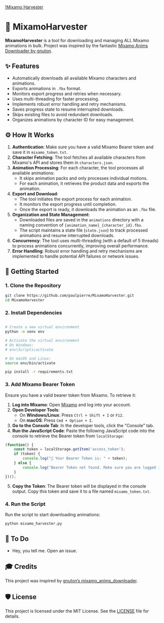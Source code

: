 
[!Mixamo Harvester](https://github.com/paulpierre/MixamoHarvester/blob/main/mixamo.png?raw=true)
# 🌾 MixamoHarvester

**MixamoHarvester** is a tool for downloading and managing ALL Mixamo animations in bulk. Project was inspired by the fantastic [Mixamo Anims Downloader by gnuton](https://github.com/gnuton/mixamo_anims_downloader).

## ✨ Features
- Automatically downloads all available Mixamo characters and animations.
- Exports animations in `.fbx` format.
- Monitors export progress and retries when necessary.
- Uses multi-threading for faster processing.
- Implements robust error handling and retry mechanisms.
- Saves progress state to resume interrupted downloads.
- Skips existing files to avoid redundant downloads.
- Organizes animations by character ID for easy management.

## ⚙️ How It Works
1. **Authentication**: Make sure you have a valid Mixamo Bearer token and save it in `mixamo_token.txt`.
2. **Character Fetching**: The tool fetches all available characters from Mixamo's API and stores them in `characters.json`.
3. **Animation Processing**: For each character, the tool processes all available animations:
   - It skips animation packs and only processes individual motions.
   - For each animation, it retrieves the product data and exports the animation.
4. **Export and Download**:
   - The tool initiates the export process for each animation.
   - It monitors the export progress until completion.
   - Once the export is ready, it downloads the animation as an `.fbx` file.
5. **Organization and State Management**:
   - Downloaded files are saved in the `animations` directory with a naming convention of `{animation_name}_{character_id}.fbx`.
   - The script maintains a state file (`state.json`) to track processed animations and resume interrupted downloads.
6. **Concurrency**: The tool uses multi-threading (with a default of 5 threads) to process animations concurrently, improving overall performance.
7. **Error Handling**: Robust error handling and retry mechanisms are implemented to handle potential API failures or network issues.

## 🚀 Getting Started

### 1. Clone the Repository
```bash
git clone https://github.com/paulpierre/MixamoHarvester.git
cd MixamoHarvester
```

### 2. Install Dependencies
```bash

# Create a new virtual environment
python -m venv env

# Activate the virtual environment
# On Windows:
# env\Scripts\activate

# On macOS and Linux:
source env/bin/activate

pip install -r requirements.txt
```

### 3. Add Mixamo Bearer Token
Ensure you have a valid bearer token from Mixamo. To retrieve it:

1. **Log into Mixamo**: Open [Mixamo](https://www.mixamo.com) and log into your account.
2. **Open Developer Tools**:
   - On **Windows/Linux**: Press `Ctrl + Shift + I` or `F12`.
   - On **macOS**: Press `Cmd + Option + I`.
3. **Go to the Console Tab**: In the developer tools, click the "Console" tab.
4. **Run the JavaScript Code**:
   Paste the following JavaScript code into the console to retrieve the Bearer token from `localStorage`:

```javascript
(function() {
    const token = localStorage.getItem('access_token');
    if (token) {
        console.log("🔑 Your Bearer Token is: " + token);
    } else {
        console.log("Bearer Token not found. Make sure you are logged into Mixamo.");
    }
})();
```

5. **Copy the Token**: The Bearer token will be displayed in the console output. Copy this token and save it to a file named `mixamo_token.txt`.

### 4. Run the Script
Run the script to start downloading animations:
```bash
python mixamo_harvester.py
```

## 📝 To Do
- Hey, you tell me. Open an issue.

## 🎓 Credits
This project was inspired by [gnuton’s mixamo_anims_downloader](https://github.com/gnuton/mixamo_anims_downloader).

## 🛡️ License
This project is licensed under the MIT License. See the [LICENSE](LICENSE) file for details.

